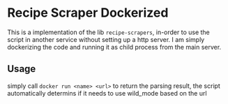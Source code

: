 # Recipe Scraper Dockerized

This is a implementation of the lib `recipe-scrapers`, in-order to use the script in another service without setting up a http server. I am simply dockerizing the code and running it as child process from the main server.

## Usage

simply call `docker run <name> <url>` to return the parsing result, the script automatically determins if it needs to use wild_mode based on the url
